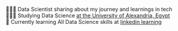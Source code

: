 👩🏻‍💻 Data Scientist sharing about my journey and learnings in tech</br>
👩🏻‍🎓 Studying Data Science [at the University of Alexandria, Egypt](https://fcds.alexu.edu.eg/index.php/ar/) </br>
💭 Currently learning All Data Science skills at [linkedin learning](https://www.linkedin.com/learning/?u=73722380)
